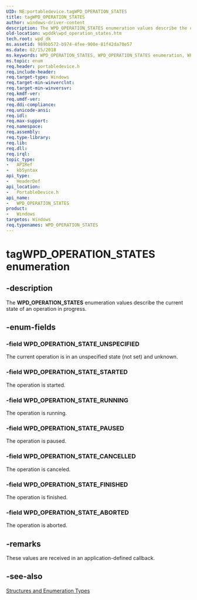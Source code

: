 ```yaml
---
UID: NE:portabledevice.tagWPD_OPERATION_STATES
title: tagWPD_OPERATION_STATES
author: windows-driver-content
description: The WPD_OPERATION_STATES enumeration values describe the current state of an operation in progress.
old-location: wpddk\wpd_operation_states.htm
tech.root: wpd_dk
ms.assetid: 989bb572-b974-4fee-900e-81f42da70e57
ms.date: 02/15/2018
ms.keywords: WPD_OPERATION_STATES, WPD_OPERATION_STATES enumeration, WPD_OPERATION_STATE_ABORTED, WPD_OPERATION_STATE_CANCELLED, WPD_OPERATION_STATE_FINISHED, WPD_OPERATION_STATE_PAUSED, WPD_OPERATION_STATE_RUNNING, WPD_OPERATION_STATE_STARTED, WPD_OPERATION_STATE_UNSPECIFIED, portabledevice/WPD_OPERATION_STATES, portabledevice/WPD_OPERATION_STATE_ABORTED, portabledevice/WPD_OPERATION_STATE_CANCELLED, portabledevice/WPD_OPERATION_STATE_FINISHED, portabledevice/WPD_OPERATION_STATE_PAUSED, portabledevice/WPD_OPERATION_STATE_RUNNING, portabledevice/WPD_OPERATION_STATE_STARTED, portabledevice/WPD_OPERATION_STATE_UNSPECIFIED, tagWPD_OPERATION_STATES, wpddk.wpd_operation_states
ms.topic: enum
req.header: portabledevice.h
req.include-header: 
req.target-type: Windows
req.target-min-winverclnt: 
req.target-min-winversvr: 
req.kmdf-ver: 
req.umdf-ver: 
req.ddi-compliance: 
req.unicode-ansi: 
req.idl: 
req.max-support: 
req.namespace: 
req.assembly: 
req.type-library: 
req.lib: 
req.dll: 
req.irql: 
topic_type:
-	APIRef
-	kbSyntax
api_type:
-	HeaderDef
api_location:
-	PortableDevice.h
api_name:
-	WPD_OPERATION_STATES
product:
-	Windows
targetos: Windows
req.typenames: WPD_OPERATION_STATES
---
```


# tagWPD_OPERATION_STATES enumeration


## -description



The <b>WPD_OPERATION_STATES</b> enumeration values describe the current state of an operation in progress.




## -enum-fields




### -field WPD_OPERATION_STATE_UNSPECIFIED

The current operation is in an unspecified state (not set) and unknown.


### -field WPD_OPERATION_STATE_STARTED

The operation is started.


### -field WPD_OPERATION_STATE_RUNNING

The operation is running.


### -field WPD_OPERATION_STATE_PAUSED

The operation is paused.


### -field WPD_OPERATION_STATE_CANCELLED

The operation is canceled.


### -field WPD_OPERATION_STATE_FINISHED

The operation is finished.


### -field WPD_OPERATION_STATE_ABORTED

The operation is aborted.


## -remarks



These values are received in an application-defined callback.




## -see-also




<a href="https://msdn.microsoft.com/library/windows/hardware/ff597672">Structures and Enumeration Types</a>
 

 

